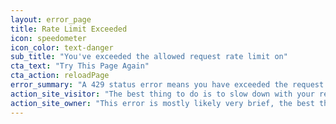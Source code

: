 ```yaml
---
layout: error_page
title: Rate Limit Exceeded
icon: speedometer
icon_color: text-danger
sub_title: "You've exceeded the allowed request rate limit on"
cta_text: "Try This Page Again"
cta_action: reloadPage
error_summary: "A 429 status error means you have exceeded the request rate limit for the the web server you are accessing."
action_site_visitor: "The best thing to do is to slow down with your requests and try again in a few minutes. We apologize for any inconvenience."
action_site_owner: "This error is mostly likely very brief, the best thing to do is to check back in a few minutes and everything will probably be working normal again. If the error persists, contact your website host."
---
```

